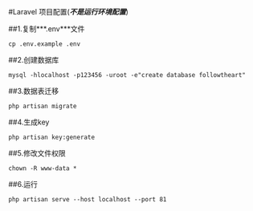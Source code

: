 #Laravel 项目配置(***不是运行环境配置***)

##1.复制***.env***文件
```
cp .env.example .env
```

##2.创建数据库
```
mysql -hlocalhost -p123456 -uroot -e"create database followtheart"
```
##3.数据表迁移
```
php artisan migrate
```
##4.生成key
```
php artisan key:generate
```
##5.修改文件权限
```
chown -R www-data *
```
##6.运行
```shell
php artisan serve --host localhost --port 81
```
